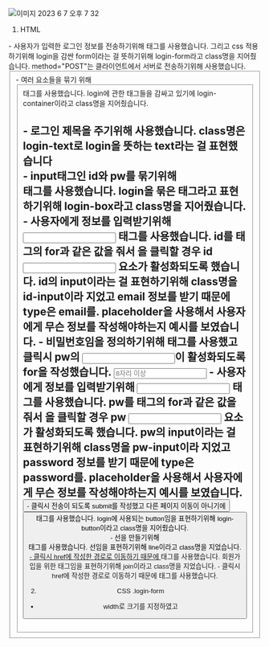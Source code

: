 ![이미지 2023  6  7  오후 7 32](https://github.com/seobinbang7/home-work/assets/45528125/f090abf1-974c-4925-8574-b8b3cab97803)


1. HTML
<form> 
  - 사용자가 입력한 로그인 정보를 전송하기위해 <form> 태그를 사용했습니다. 그리고 css 적용하기위해 login을 감싼 form이라는 걸 뜻하기위해 login-form라고 class명을 지어줬습니다. method="POST"는 클라이언트에서 서버로 전송하기위해 사용했습니다.
<fieldset class="login-container">
  - 여러 요소들을 묶기 위해 <fieldset> 태그를 사용했습니다. login에 관한 태그들을 감싸고 있기에 login-container이라고 class명을 지어줬습니다.
<h2 class="login-text">
  - 로그인 제목을 주기위해 사용했습니다. class명은 login-text로 login을 뜻하는 text라는 걸 표현했습니다
<div class="login-box">
  - input태그인 id와 pw를 묶기위해 <div> 태그를 사용했습니다. login을 묶은 태그라고 표현하기위해 login-box라고 class명을 지어줬습니다.
<label class="id" for="id>
 - 아이디임을 정의하기위해 <label>태그를 사용했고 클릭시 id의 <input>이 활성화되도록 for을 작성했습니다.
<input id="id" class="id-input" type="email" placeholder="euid@euid.det" />
 - 사용자에게 정보를 입력받기위해 <input> 태그를 사용했습니다. id를 <label> 태그의 for과 같은 값을 줘서 <label>을 클릭할 경우 id <input> 요소가 활성화되도록 했습니다. id의 input이라는 걸 표현하기위해 class명을 id-input이라 지었고 email 정보를 받기 때문에 type은 email를. placeholder을 사용해서 사용자에게 무슨 정보를 작성해야하는지 예시를 보였습니다.                                                           
<label class="pw" for="pw">
  - 비밀번호임을 정의하기위해 <label>태그를 사용했고 클릭시 pw의 <input>이 활성화되도록 for을 작성했습니다.
<input id="pw" class="pw-input" type="password" placeholder="8자리 이상" />
  - 사용자에게 정보를 입력받기위해 <input> 태그를 사용했습니다. pw를 <label> 태그의 for과 같은 값을 줘서 <label>을 클릭할 경우 pw <input> 요소가 활성화되도록 했습니다. pw의 input이라는 걸 표현하기위해 class명을 pw-input이라 지었고 password 정보를 받기 때문에 type은 password를. placeholder을 사용해서 사용자에게 무슨 정보를 작성해야하는지 예시를 보였습니다.
<button class="login-button" type="submit">
  - 클릭시 전송이 되도록 submit를 작성했고 다른 페이지 이동이 아니기에 <button> 태그를 사용했습니다. login에 사용되는 button임을 표현하기위해 login-button이라고 class명을 지어줬습니다.
<div class="line">
  - 선을 만들기위해 <div> 태그를 사용했습니다. 선임을 표현하기위해 line이라고 class명을 지었습니다.
<a class="join" href="#">
  - 클릭시 href에 작성한 경로로 이동하기 때문에 <a> 태그를 사용했습니다. 회원가입을 위한 태그임을 표현하기위해 join이라고 class명을 지었습니다.
<a htef="#">
  - 클릭시 href에 작성한 경로로 이동하기 때문에 <a> 태그를 사용했습니다.
                          
2. CSS
.login-form
  - width로 크기를 지정하였고 
